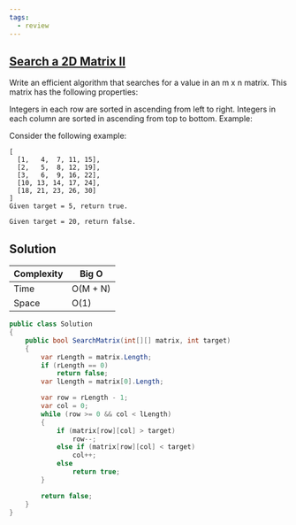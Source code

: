 ```yaml
---
tags:
  - review
---
```


## [Search a 2D Matrix II](https://leetcode.com/problems/search-a-2d-matrix-ii/)


Write an efficient algorithm that searches for a value in an m x n matrix. This matrix has the following properties:

Integers in each row are sorted in ascending from left to right.
Integers in each column are sorted in ascending from top to bottom.
Example:

Consider the following example:

```
[
  [1,   4,  7, 11, 15],
  [2,   5,  8, 12, 19],
  [3,   6,  9, 16, 22],
  [10, 13, 14, 17, 24],
  [18, 21, 23, 26, 30]
]
Given target = 5, return true.

Given target = 20, return false.
```

## Solution

| Complexity | Big O    |
| ---------- | -------- |
| Time       | O(M + N) |
| Space      | O(1)     |

```csharp
public class Solution
{
    public bool SearchMatrix(int[][] matrix, int target)
    {
        var rLength = matrix.Length;
        if (rLength == 0)
            return false;
        var lLength = matrix[0].Length;

        var row = rLength - 1;
        var col = 0;
        while (row >= 0 && col < lLength)
        {
            if (matrix[row][col] > target)
                row--;
            else if (matrix[row][col] < target)
                col++;
            else
                return true;
        }

        return false;
    }
}
```

